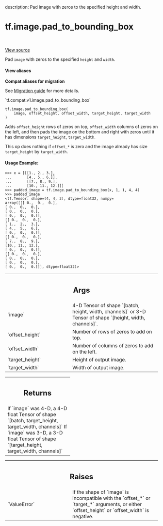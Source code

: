 description: Pad image with zeros to the specified height and width.

<div itemscope itemtype="http://developers.google.com/ReferenceObject">
<meta itemprop="name" content="tf.image.pad_to_bounding_box" />
<meta itemprop="path" content="Stable" />
</div>

# tf.image.pad_to_bounding_box

<!-- Insert buttons and diff -->

<table class="tfo-notebook-buttons tfo-api nocontent" align="left">

</table>

<a target="_blank" href="/code/stable/tensorflow/python/ops/image_ops_impl.py">View source</a>



Pad `image` with zeros to the specified `height` and `width`.

<section class="expandable">
  <h4 class="showalways">View aliases</h4>
  <p>
<b>Compat aliases for migration</b>
<p>See
<a href="https://www.tensorflow.org/guide/migrate">Migration guide</a> for
more details.</p>
<p>`tf.compat.v1.image.pad_to_bounding_box`</p>
</p>
</section>

<pre class="devsite-click-to-copy prettyprint lang-py tfo-signature-link">
<code>tf.image.pad_to_bounding_box(
    image, offset_height, offset_width, target_height, target_width
)
</code></pre>



<!-- Placeholder for "Used in" -->

Adds `offset_height` rows of zeros on top, `offset_width` columns of
zeros on the left, and then pads the image on the bottom and right
with zeros until it has dimensions `target_height`, `target_width`.

This op does nothing if `offset_*` is zero and the image already has size
`target_height` by `target_width`.

#### Usage Example:



```
>>> x = [[[1., 2., 3.],
...       [4., 5., 6.]],
...       [[7., 8., 9.],
...       [10., 11., 12.]]]
>>> padded_image = tf.image.pad_to_bounding_box(x, 1, 1, 4, 4)
>>> padded_image
<tf.Tensor: shape=(4, 4, 3), dtype=float32, numpy=
array([[[ 0.,  0.,  0.],
[ 0.,  0.,  0.],
[ 0.,  0.,  0.],
[ 0.,  0.,  0.]],
[[ 0.,  0.,  0.],
[ 1.,  2.,  3.],
[ 4.,  5.,  6.],
[ 0.,  0.,  0.]],
[[ 0.,  0.,  0.],
[ 7.,  8.,  9.],
[10., 11., 12.],
[ 0.,  0.,  0.]],
[[ 0.,  0.,  0.],
[ 0.,  0.,  0.],
[ 0.,  0.,  0.],
[ 0.,  0.,  0.]]], dtype=float32)>
```

<!-- Tabular view -->
 <table class="responsive fixed orange">
<colgroup><col width="214px"><col></colgroup>
<tr><th colspan="2"><h2 class="add-link">Args</h2></th></tr>

<tr>
<td>
`image`
</td>
<td>
4-D Tensor of shape `[batch, height, width, channels]` or 3-D Tensor
of shape `[height, width, channels]`.
</td>
</tr><tr>
<td>
`offset_height`
</td>
<td>
Number of rows of zeros to add on top.
</td>
</tr><tr>
<td>
`offset_width`
</td>
<td>
Number of columns of zeros to add on the left.
</td>
</tr><tr>
<td>
`target_height`
</td>
<td>
Height of output image.
</td>
</tr><tr>
<td>
`target_width`
</td>
<td>
Width of output image.
</td>
</tr>
</table>



<!-- Tabular view -->
 <table class="responsive fixed orange">
<colgroup><col width="214px"><col></colgroup>
<tr><th colspan="2"><h2 class="add-link">Returns</h2></th></tr>
<tr class="alt">
<td colspan="2">
If `image` was 4-D, a 4-D float Tensor of shape
`[batch, target_height, target_width, channels]`
If `image` was 3-D, a 3-D float Tensor of shape
`[target_height, target_width, channels]`
</td>
</tr>

</table>



<!-- Tabular view -->
 <table class="responsive fixed orange">
<colgroup><col width="214px"><col></colgroup>
<tr><th colspan="2"><h2 class="add-link">Raises</h2></th></tr>

<tr>
<td>
`ValueError`
</td>
<td>
If the shape of `image` is incompatible with the `offset_*` or
`target_*` arguments, or either `offset_height` or `offset_width` is
negative.
</td>
</tr>
</table>


